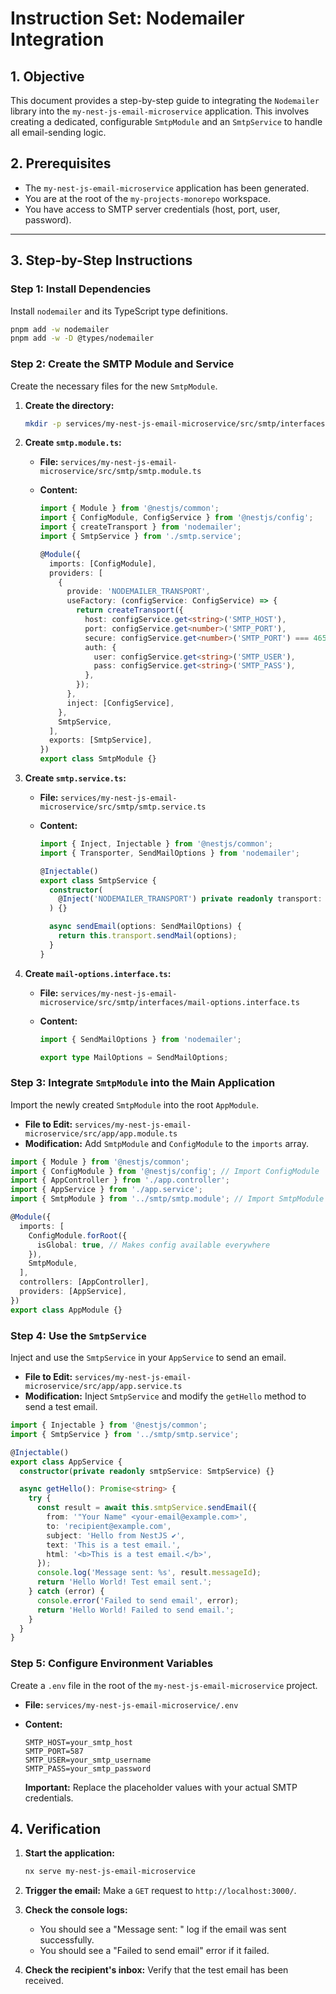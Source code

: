 # Instruction Set: Nodemailer Integration

## 1. Objective

This document provides a step-by-step guide to integrating the `Nodemailer` library into the `my-nest-js-email-microservice` application. This involves creating a dedicated, configurable `SmtpModule` and an `SmtpService` to handle all email-sending logic.

## 2. Prerequisites

- The `my-nest-js-email-microservice` application has been generated.
- You are at the root of the `my-projects-monorepo` workspace.
- You have access to SMTP server credentials (host, port, user, password).

---

## 3. Step-by-Step Instructions

### Step 1: Install Dependencies

Install `nodemailer` and its TypeScript type definitions.

```sh
pnpm add -w nodemailer
pnpm add -w -D @types/nodemailer
```

### Step 2: Create the SMTP Module and Service

Create the necessary files for the new `SmtpModule`.

1. **Create the directory:**

    ```sh
    mkdir -p services/my-nest-js-email-microservice/src/smtp/interfaces
    ```

2. **Create `smtp.module.ts`:**
    - **File:** `services/my-nest-js-email-microservice/src/smtp/smtp.module.ts`
    - **Content:**

        ```typescript
        import { Module } from '@nestjs/common';
        import { ConfigModule, ConfigService } from '@nestjs/config';
        import { createTransport } from 'nodemailer';
        import { SmtpService } from './smtp.service';

        @Module({
          imports: [ConfigModule],
          providers: [
            {
              provide: 'NODEMAILER_TRANSPORT',
              useFactory: (configService: ConfigService) => {
                return createTransport({
                  host: configService.get<string>('SMTP_HOST'),
                  port: configService.get<number>('SMTP_PORT'),
                  secure: configService.get<number>('SMTP_PORT') === 465, // true for 465, false for other ports
                  auth: {
                    user: configService.get<string>('SMTP_USER'),
                    pass: configService.get<string>('SMTP_PASS'),
                  },
                });
              },
              inject: [ConfigService],
            },
            SmtpService,
          ],
          exports: [SmtpService],
        })
        export class SmtpModule {}
        ```

3. **Create `smtp.service.ts`:**
    - **File:** `services/my-nest-js-email-microservice/src/smtp/smtp.service.ts`
    - **Content:**

        ```typescript
        import { Inject, Injectable } from '@nestjs/common';
        import { Transporter, SendMailOptions } from 'nodemailer';

        @Injectable()
        export class SmtpService {
          constructor(
            @Inject('NODEMAILER_TRANSPORT') private readonly transport: Transporter,
          ) {}

          async sendEmail(options: SendMailOptions) {
            return this.transport.sendMail(options);
          }
        }
        ```

4. **Create `mail-options.interface.ts`:**
    - **File:** `services/my-nest-js-email-microservice/src/smtp/interfaces/mail-options.interface.ts`
    - **Content:**

        ```typescript
        import { SendMailOptions } from 'nodemailer';

        export type MailOptions = SendMailOptions;
        ```

### Step 3: Integrate `SmtpModule` into the Main Application

Import the newly created `SmtpModule` into the root `AppModule`.

- **File to Edit:** `services/my-nest-js-email-microservice/src/app/app.module.ts`
- **Modification:** Add `SmtpModule` and `ConfigModule` to the `imports` array.

```typescript
import { Module } from '@nestjs/common';
import { ConfigModule } from '@nestjs/config'; // Import ConfigModule
import { AppController } from './app.controller';
import { AppService } from './app.service';
import { SmtpModule } from '../smtp/smtp.module'; // Import SmtpModule

@Module({
  imports: [
    ConfigModule.forRoot({
      isGlobal: true, // Makes config available everywhere
    }),
    SmtpModule,
  ],
  controllers: [AppController],
  providers: [AppService],
})
export class AppModule {}
```

### Step 4: Use the `SmtpService`

Inject and use the `SmtpService` in your `AppService` to send an email.

- **File to Edit:** `services/my-nest-js-email-microservice/src/app/app.service.ts`
- **Modification:** Inject `SmtpService` and modify the `getHello` method to send a test email.

```typescript
import { Injectable } from '@nestjs/common';
import { SmtpService } from '../smtp/smtp.service';

@Injectable()
export class AppService {
  constructor(private readonly smtpService: SmtpService) {}

  async getHello(): Promise<string> {
    try {
      const result = await this.smtpService.sendEmail({
        from: '"Your Name" <your-email@example.com>',
        to: 'recipient@example.com',
        subject: 'Hello from NestJS ✔',
        text: 'This is a test email.',
        html: '<b>This is a test email.</b>',
      });
      console.log('Message sent: %s', result.messageId);
      return 'Hello World! Test email sent.';
    } catch (error) {
      console.error('Failed to send email', error);
      return 'Hello World! Failed to send email.';
    }
  }
}
```

### Step 5: Configure Environment Variables

Create a `.env` file in the root of the `my-nest-js-email-microservice` project.

- **File:** `services/my-nest-js-email-microservice/.env`
- **Content:**

    ```plaintext
    SMTP_HOST=your_smtp_host
    SMTP_PORT=587
    SMTP_USER=your_smtp_username
    SMTP_PASS=your_smtp_password
    ```

    **Important:** Replace the placeholder values with your actual SMTP credentials.

## 4. Verification

1. **Start the application:**

    ```sh
    nx serve my-nest-js-email-microservice
    ```

2. **Trigger the email:**
    Make a `GET` request to `http://localhost:3000/`.

3. **Check the console logs:**
    - You should see a "Message sent: <message-id>" log if the email was sent successfully.
    - You should see a "Failed to send email" error if it failed.

4. **Check the recipient's inbox:**
    Verify that the test email has been received.
